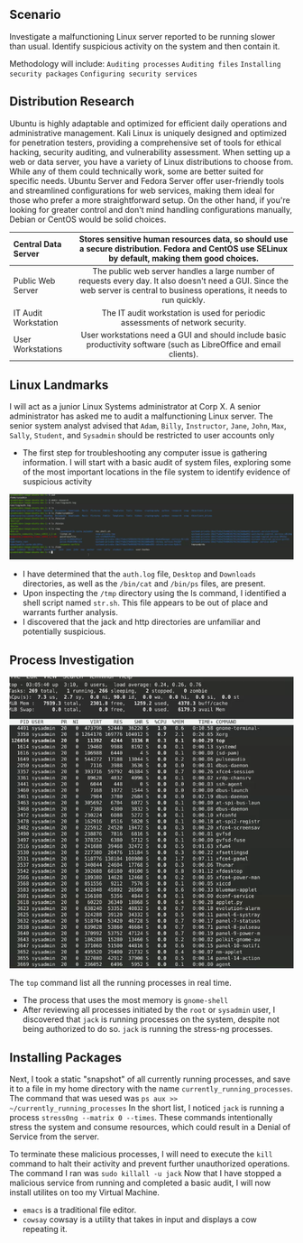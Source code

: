 ## Scenario
Investigate a malfunctioning Linux server reported to be running slower than usual. Identify suspicious activity on the system and then contain it.

Methodology will include: `Auditing processes` `Auditing files` `Installing security packages` `Configuring security services`

## Distribution Research
Ubuntu is highly adaptable and optimized for efficient daily operations and administrative management. Kali Linux is uniquely designed and optimized for penetration testers, providing a comprehensive set of tools for ethical hacking, security auditing, and vulnerability assessment. When setting up a web or data server, you have a variety of Linux distributions to choose from. While any of them could technically work, some are better suited for specific needs. Ubuntu Server and Fedora Server offer user-friendly tools and streamlined configurations for web services, making them ideal for those who prefer a more straightforward setup. On the other hand, if you're looking for greater control and don't mind handling configurations manually, Debian or CentOS would be solid choices.

| Central Data Server | Stores sensitive human resources data, so should use a secure distribution. Fedora and CentOS use SELinux by default, making them good choices. |
| :--- |:---:|
| Public Web Server | The public web server handles a large number of requests every day. It also doesn't need a GUI. Since the web server is central to business operations, it needs to run quickly. |
| IT Audit Workstation | The IT audit workstation is used for periodic assessments of network security. | 
| User Workstations | User workstations need a GUI and should include basic productivity software (such as LibreOffice and email clients). |

## Linux Landmarks
I will act as a junior Linux Systems administrator at Corp X.  A senior administrator has asked me to audit a malfunctioning Linux server. The senior system analyst advised that `Adam`, `Billy`, `Instructor`, `Jane`, `John`, `Max`, `Sally`, `Student`, and `Sysadmin` should be restricted to user accounts only

* The first step for troubleshooting any computer issue is gathering information. I will start with a basic audit of system files, exploring some of the most important locations in the file system to identify evidence of suspicious activity

![image alt](https://github.com/BryanZamora871/bryanzamora871/blob/main/Project%202%20Linux%20SysAdmin%20Fundamentals/Screenshot%202025-04-03%20090331.png?raw=true)

* I have determined that the `auth.log` file, `Desktop` and `Downloads` directories, as well as the `/bin/cat` and `/bin/ps` files, are present.
* Upon inspecting the `/tmp` directory using the ls command, I identified a shell script named `str.sh`. This file appears to be out of place and warrants further analysis.
* I discovered that the jack and http directories are unfamiliar and potentially suspicious.

## Process Investigation
![image alt](https://github.com/BryanZamora871/bryanzamora871/blob/main/Project%202%20Linux%20SysAdmin%20Fundamentals/Screenshot%202025-04-03%20104155.png?raw=true)

The `top` command list all the running processes in real time. 
*  The process that uses the most memory is `gnome-shell`
*  After reviewing all processes initiated by the `root` or `sysadmin` user, I discovered that `jack` is running processes on the system, despite not being authorized to do so. `jack` is running the stress-ng processes.

## Installing Packages
  Next, I took a static "snapshot" of all currently running processes, and save it to a file in my home directory with the name `currently_running_processes`. The command that was uesed was `ps aux >> ~/currently_running_processes` 
  In the short list, I noticed `jack` is running a process `stress0ng --matrix 0 --times`. These commands intentionally stress the system and consume resources, which could result in a Denial of Service from the server.

To terminate these malicious processes, I will need to execute the `kill` command to halt their activity and prevent further unauthorized operations. The command I ran was `sudo killall -u jack`
Now that I have stopped a malicious service from running and completed a basic audit, I will now install utilites on too my Virtual Machine. 
* `emacs` is a traditional file editor.
* `cowsay` cowsay is a utility that takes in input and displays a cow repeating it.
